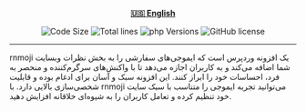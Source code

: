 <div align="center">

[**🇺🇸 English**](../../README.md)
</div>

<p align="center">
    <img src="https://img.shields.io/github/languages/code-size/robonamari/rnmoji?style=flat" alt="Code Size">
    <img src="https://tokei.rs/b1/github/robonamari/rnmoji?style=flat" alt="Total lines">
    <img src="https://img.shields.io/badge/php-%5E8.1-blue" alt="php Versions">
    <img src="https://img.shields.io/github/license/robonamari/rnmoji" alt="GitHub license">
</p>

---

rnmoji یک افزونه وردپرس است که ایموجی‌های سفارشی را به بخش نظرات وبسایت شما اضافه می‌کند و به کاربران اجازه می‌دهد تا با واکنش‌های سرگرم‌کننده و منحصر به فرد، احساسات خود را ابراز کنند. این افزونه سبک و آسان برای ادغام بوده و قابلیت شخصی‌سازی بالایی دارد. با rnmoji می‌توانید تجربه ایموجی را متناسب با سبک سایت خود تنظیم کرده و تعامل کاربران را به شیوه‌ای خلاقانه افزایش دهید.
